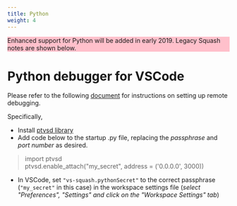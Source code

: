 ```yaml
---
title: Python
weight: 4
---
```



<aside class="notice" style="background: pink">
Enhanced support for Python will be added in early 2019.
Legacy Squash notes are shown below.
</aside>

# Python debugger for VSCode

Please refer to the following [document](https://code.visualstudio.com/docs/python/debugging#_remote-debugging) 
for instructions on setting up remote debugging.

Specifically, 
- Install [ptvsd library](https://pypi.org/project/ptvsd/) 
- Add code below to the startup .py file, replacing the *passphrase* and *port number* as desired.<br>

> import ptvsd<br>
> ptvsd.enable_attach("my_secret", address = ('0.0.0.0', 3000))<br>

- In VSCode, set `"vs-squash.pythonSecret"` to the correct passphrase (`"my_secret"` in this case) in the workspace settings 
file (*select "Preferences", "Settings" and click on the "Workspace Settings" tab*)

